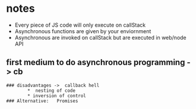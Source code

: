 <!-- is js single threaded -> yes -->
<!-- is nodejs single threaded -> Yes  -->
<!-- multithreading -> internally -> libuv-->
<!-- async architecture-->
# notes 
* Every piece of JS code will only execute on callStack
* Asynchronous functions are given by your enviornment
* Asynchronous are invoked on callStack but are executed in web/node API


## first medium to do asynchronous programming -> cb
    ### disadvantages ->  callback hell
            *  nesting of code 
            * inversion of control 
    ### Alternative:   Promises 



